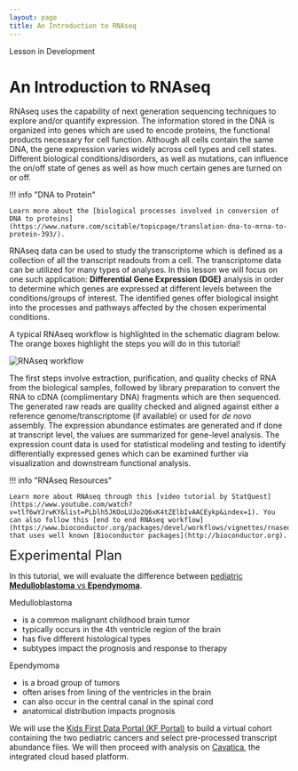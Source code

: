 ```yaml
---
layout: page
title: An Introduction to RNAseq
---
```


<div class="banner"><span class="banner-text">Lesson in Development</span></div>

An Introduction to RNAseq
=========================

RNAseq uses the capability of next generation sequencing techniques to explore and/or quantify expression. The information stored in the DNA is organized into genes which are used to encode proteins, the functional products necessary for cell function. Although all cells contain the same DNA, the gene expression varies widely across cell types and cell states. Different biological conditions/disorders, as well as mutations, can influence the on/off state of genes as well as how much certain genes are turned on or off.

!!! info "DNA to Protein"

    Learn more about the [biological processes involved in conversion of DNA to proteins](https://www.nature.com/scitable/topicpage/translation-dna-to-mrna-to-protein-393/).

RNAseq data can be used to study the transcriptome which is defined as a collection of all the transcript readouts from a cell. The transcriptome data can be utilized for many types of analyses. In this lesson we will focus on one such application: **Differential Gene Expression (DGE)** analysis in order to determine which genes are expressed at different levels between the conditions/groups of interest. The identified genes offer biological insight into the processes and pathways affected by the chosen experimental conditions.

A typical RNAseq workflow is highlighted in the schematic diagram below. The orange boxes highlight the steps you will do in this tutorial!

![RNAseq workflow](../rna-seq-images/rna-seq-workflow.jpeg "RNAseq workflow")

The first steps involve extraction, purification, and quality checks of RNA from the biological samples, followed by library preparation to convert the RNA to cDNA (complimentary DNA) fragments which are then sequenced.
The generated raw reads are quality checked and aligned against either a reference genome/transcriptome (if available) or used for *de novo* assembly. The expression abundance estimates are generated and if done at transcript level, the values are summarized for gene-level analysis. The expression count data is used for statistical modeling and testing to identify differentially expressed genes which can be examined further via visualization and downstream functional analysis.

!!! info "RNAseq Resources"

    Learn more about RNAseq through this [video tutorial by StatQuest](https://www.youtube.com/watch?v=tlf6wYJrwKY&list=PLblh5JKOoLUJo2Q6xK4tZElbIvAACEykp&index=1). You can also follow this [end to end RNAseq workflow](https://www.bioconductor.org/packages/devel/workflows/vignettes/rnaseqGene/inst/doc/rnaseqGene.html) that uses well known [Bioconductor packages](http://bioconductor.org).

<span style="font-size:24px;">Experimental Plan

In this tutorial, we will evaluate the difference between [pediatric **Medulloblastoma** vs **Ependymoma**](https://www.ncbi.nlm.nih.gov/pmc/articles/PMC2719002/).

Medulloblastoma

* is a common malignant childhood brain tumor
* typically occurs in the 4th ventricle region of the brain
* has five different histological types
* subtypes impact the prognosis and response to therapy

Ependymoma

* is a broad group of tumors
* often arises from lining of the ventricles in the brain
* can also occur in the central canal in the spinal cord
* anatomical distribution impacts prognosis

We will use the [Kids First Data Portal (KF Portal)](https://kidsfirstdrc.org) to build a virtual cohort containing the two pediatric cancers and select pre-processed transcript abundance files. We will then proceed with analysis on [Cavatica](https://cavatica.sbgenomics.com), the integrated cloud based platform.
